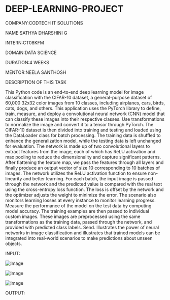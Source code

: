 # DEEP-LEARNING-PROJECT

COMPANY:CODTECH IT SOLUTIONS

NAME:SATHYA DHARSHINI G

INTERN:CT08KFM

DOMAIN:DATA SCIENCE

DURATION:4 WEEKS

MENTOR:NEELA SANTHOSH

DESCRIPTION OF THIS TASK

This Python code is an end-to-end deep learning model for image classification with the CIFAR-10 dataset, a general-purpose dataset of 60,000 32x32 color images from 10 classes, including airplanes, cars, birds, cats, dogs, and others. This application uses the PyTorch library to define, train, measure, and deploy a convolutional neural network (CNN) model that can classify these images into their respective classes. Use transformations to normalize the image and convert it to a tensor through PyTorch. The CIFAR-10 dataset is then divided into training and testing and loaded using the DataLoader class for batch processing. The training data is shuffled to enhance the generalization model, while the testing data is left unchanged for evaluation. The network is made up of two convolutional layers to extract features from the image, each of which has ReLU activation and max pooling to reduce the dimensionality and capture significant patterns. After flattening the feature map, we pass the features through all layers and finally produce an output vector of size 10 corresponding to 10 batches of images. The network utilizes the ReLU activation function to ensure non-linearity and better learning. For each batch, the input image is passed through the network and the predicted value is compared with the real text using the cross-entropy loss function. The loss is offset by the network and the optimizer adjusts the weight to minimize the error. The scenario also monitors learning losses at every instance to monitor learning progress. Measure the performance of the model on the test data by computing model accuracy. The training examples are then passed to individual custom images. These images are preprocessed using the same transformations as the training data, passed through the network, and provided with predicted class labels. Send. Illustrates the power of neural networks in image classification and illustrates that trained models can be integrated into real-world scenarios to make predictions about unseen objects.

INPUT:

![Image](https://github.com/user-attachments/assets/42eecf5f-2611-4170-a84c-d4c02c489722)

![Image](https://github.com/user-attachments/assets/1a097c85-7888-4894-b407-1b866aa313ae)

![Image](https://github.com/user-attachments/assets/25f97937-705e-4b70-a91c-66d9c38f2d25)


OUTPUT:






